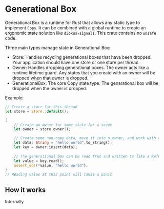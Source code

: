 # Generational Box

Generational Box is a runtime for Rust that allows any static type to implement `Copy`. It can be combined with a global runtime to create an ergonomic state solution like `dioxus-signals`. This crate contains no `unsafe` code.

Three main types manage state in Generational Box:

- Store: Handles recycling generational boxes that have been dropped. Your application should have one store or one store per thread.
- Owner: Handles dropping generational boxes. The owner acts like a runtime lifetime guard. Any states that you create with an owner will be dropped when that owner is dropped.
- GenerationalBox: The core Copy state type. The generational box will be dropped when the owner is dropped.

Example:

```rust
// Create a store for this thread
let store = Store::default();

{
    // Create an owner for some state for a scope
    let owner = store.owner();

    // Create some non-copy data, move it into a owner, and work with copy data
    let data: String = "hello world".to_string();
    let key = owner.insert(data);
    
    // The generational box can be read from and written to like a RefCell
    let value = key.read();
    assert_eq!(*value, "hello world");
}
// Reading value at this point will cause a panic
```

## How it works

Internally 